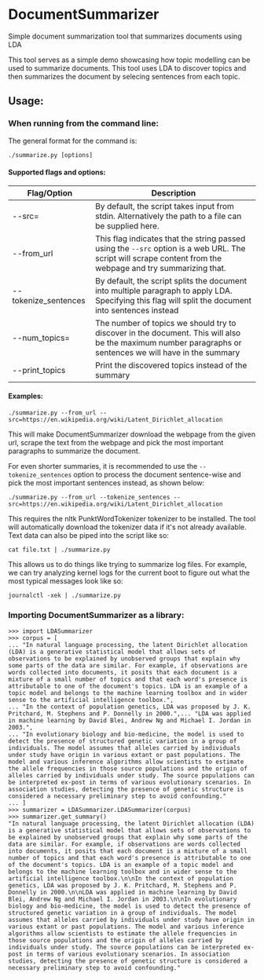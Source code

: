 # DocumentSummarizer
Simple document summarization tool that summarizes documents using LDA

This tool serves as a simple demo showcasing how topic modelling can be used to summarize documents. This tool uses LDA to discover topics and then summarizes the document by selecing sentences from each topic.

## Usage:
### When running from the command line:
The general format for the command is:
```
./summarize.py [options]
```
#### Supported flags and options:
| Flag/Option | Description |
| --- | --- |
| --src= | By default, the script takes input from stdin. Alternatively the path to a file can be supplied here. |
| --from_url | This flag indicates that the string passed using the `--src` option is a web URL. The script will scrape content from the webpage and try summarizing that. |
| --tokenize_sentences | By default, the script splits the document into multiple paragraph to apply LDA. Specifying this flag will split the document into sentences instead |
| --num_topics= | The number of topics we should try to discover in the document. This will also be the maximum number paragraphs or sentences we will have in the summary |
| --print_topics | Print the discovered topics instead of the summary |

#### Examples:

```
./summarize.py --from_url --src=https://en.wikipedia.org/wiki/Latent_Dirichlet_allocation
```
This will make DocumentSummarizer download the webpage from the given url, scrape the text from the webpage and pick the most important paragraphs to summarize the document.

For even shorter summaries, it is recommended to use the `--tokenize_sentences` option to process the document sentence-wise and pick the most important sentences instead, as shown below:
```
./summarize.py --from_url --tokenize_sentences --src=https://en.wikipedia.org/wiki/Latent_Dirichlet_allocation
```
This requires the nltk PunktWordTokenizer tokenizer to be installed. The tool will automatically download the tokenizer data if it's not already available.
Text data can also be piped into the script like so:
```
cat file.txt | ./summarize.py
```
This allows us to do things like trying to summarize log files. For example, we can try analyzing kernel logs for the current boot to figure out what the most typical messages look like so:
```
journalctl -xek | ./summarize.py 
```

### Importing DocumentSummarizer as a library:
```
>>> import LDASummarizer
>>> corpus = [
... "In natural language processing, the latent Dirichlet allocation (LDA) is a generative statistical model that allows sets of observations to be explained by unobserved groups that explain why some parts of the data are similar. For example, if observations are words collected into documents, it posits that each document is a mixture of a small number of topics and that each word's presence is attributable to one of the document's topics. LDA is an example of a topic model and belongs to the machine learning toolbox and in wider sense to the artificial intelligence toolbox.",
... "In the context of population genetics, LDA was proposed by J. K. Pritchard, M. Stephens and P. Donnelly in 2000.",... "LDA was applied in machine learning by David Blei, Andrew Ng and Michael I. Jordan in 2003.",
... "In evolutionary biology and bio-medicine, the model is used to detect the presence of structured genetic variation in a group of individuals. The model assumes that alleles carried by individuals under study have origin in various extant or past populations. The model and various inference algorithms allow scientists to estimate the allele frequencies in those source populations and the origin of alleles carried by individuals under study. The source populations can be interpreted ex-post in terms of various evolutionary scenarios. In association studies, detecting the presence of genetic structure is considered a necessary preliminary step to avoid confounding."
... ]
>>> summarizer = LDASummarizer.LDASummarizer(corpus)
>>> summarizer.get_summary()
"In natural language processing, the latent Dirichlet allocation (LDA) is a generative statistical model that allows sets of observations to be explained by unobserved groups that explain why some parts of the data are similar. For example, if observations are words collected into documents, it posits that each document is a mixture of a small number of topics and that each word's presence is attributable to one of the document's topics. LDA is an example of a topic model and belongs to the machine learning toolbox and in wider sense to the artificial intelligence toolbox.\n\nIn the context of population genetics, LDA was proposed by J. K. Pritchard, M. Stephens and P. Donnelly in 2000.\n\nLDA was applied in machine learning by David Blei, Andrew Ng and Michael I. Jordan in 2003.\n\nIn evolutionary biology and bio-medicine, the model is used to detect the presence of structured genetic variation in a group of individuals. The model assumes that alleles carried by individuals under study have origin in various extant or past populations. The model and various inference algorithms allow scientists to estimate the allele frequencies in those source populations and the origin of alleles carried by individuals under study. The source populations can be interpreted ex-post in terms of various evolutionary scenarios. In association studies, detecting the presence of genetic structure is considered a necessary preliminary step to avoid confounding."
```
